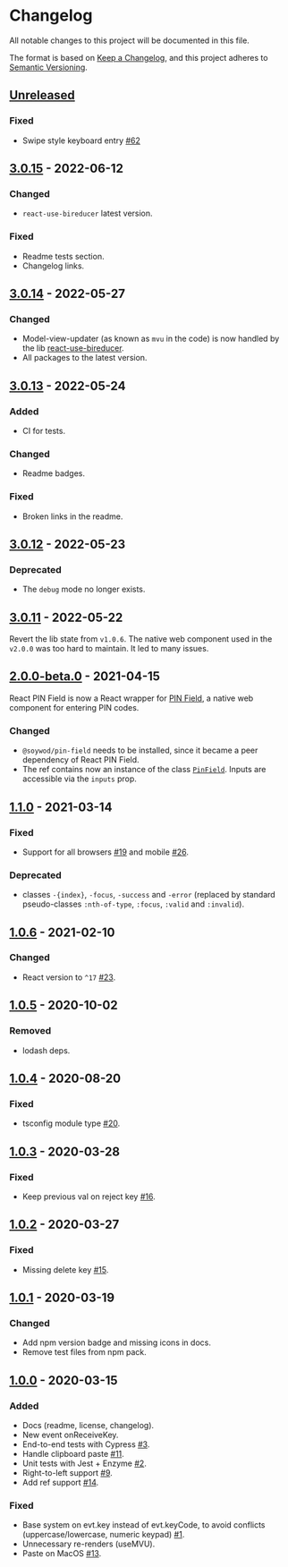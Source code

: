 # Changelog

All notable changes to this project will be documented in this file.

The format is based on [Keep a
Changelog](https://keepachangelog.com/en/1.0.0/), and this project
adheres to [Semantic Versioning](https://semver.org/spec/v2.0.0.html).

## [Unreleased]

### Fixed

- Swipe style keyboard entry [#62]

## [3.0.15] - 2022-06-12

### Changed

- `react-use-bireducer` latest version.

### Fixed

- Readme tests section.
- Changelog links.

## [3.0.14] - 2022-05-27

### Changed

- Model-view-updater (as known as `mvu` in the code) is now handled by
  the lib [react-use-bireducer](https://github.com/soywod/react-use-bireducer).
- All packages to the latest version.

## [3.0.13] - 2022-05-24

### Added

- CI for tests.

### Changed

- Readme badges.

### Fixed

- Broken links in the readme.

## [3.0.12] - 2022-05-23

### Deprecated

- The `debug` mode no longer exists.

## [3.0.11] - 2022-05-22

Revert the lib state from `v1.0.6`. The native web component used in
the `v2.0.0` was too hard to maintain. It led to many issues.

## [2.0.0-beta.0] - 2021-04-15

React PIN Field is now a React wrapper for [PIN
Field](https://github.com/soywod/pin-field), a native web component
for entering PIN codes.

### Changed

- `@soywod/pin-field` needs to be installed, since it became a peer
  dependency of React PIN Field.
- The ref contains now an instance of the class
  [`PinField`](https://github.com/soywod/pin-field/blob/master/lib/pin-field.ts).
  Inputs are accessible via the `inputs` prop.

## [1.1.0] - 2021-03-14

### Fixed

- Support for all browsers [#19] and mobile [#26].

### Deprecated

- classes `-{index}`, `-focus`, `-success` and `-error` (replaced by
  standard pseudo-classes `:nth-of-type`, `:focus`, `:valid` and
  `:invalid`).

## [1.0.6] - 2021-02-10

### Changed

- React version to `^17` [#23].

## [1.0.5] - 2020-10-02

### Removed

- lodash deps.

## [1.0.4] - 2020-08-20

### Fixed

- tsconfig module type [#20].

## [1.0.3] - 2020-03-28

### Fixed

- Keep previous val on reject key [#16].

## [1.0.2] - 2020-03-27

### Fixed

- Missing delete key [#15].

## [1.0.1] - 2020-03-19

### Changed

- Add npm version badge and missing icons in docs.
- Remove test files from npm pack.

## [1.0.0] - 2020-03-15

### Added

- Docs (readme, license, changelog).
- New event onReceiveKey.
- End-to-end tests with Cypress [#3].
- Handle clipboard paste [#11].
- Unit tests with Jest + Enzyme [#2].
- Right-to-left support [#9].
- Add ref support [#14].

### Fixed

- Base system on evt.key instead of evt.keyCode, to avoid conflicts
  (uppercase/lowercase, numeric keypad) [#1].
- Unnecessary re-renders (useMVU).
- Paste on MacOS [#13].

[unreleased]: https://github.com/soywod/react-pin-field/compare/v3.0.15...HEAD
[3.0.15]: https://github.com/soywod/react-pin-field/compare/v3.0.14...v3.0.15
[3.0.14]: https://github.com/soywod/react-pin-field/compare/v3.0.13...v3.0.14
[3.0.13]: https://github.com/soywod/react-pin-field/compare/v3.0.12...v3.0.13
[3.0.12]: https://github.com/soywod/react-pin-field/compare/v3.0.11...v3.0.12
[3.0.11]: https://github.com/soywod/react-pin-field/compare/v2.0.0-beta.0...v3.0.11
[2.0.0-beta.0]: https://github.com/soywod/react-pin-field/compare/v1.1.0...v2.0.0-beta.0
[1.1.0]: https://github.com/soywod/react-pin-field/compare/v1.0.6...v1.1.0
[1.0.6]: https://github.com/soywod/react-pin-field/compare/v1.0.5...v1.0.6
[1.0.5]: https://github.com/soywod/react-pin-field/compare/v1.0.4...v1.0.5
[1.0.4]: https://github.com/soywod/react-pin-field/compare/v1.0.3...v1.0.4
[1.0.3]: https://github.com/soywod/react-pin-field/compare/v1.0.2...v1.0.3
[1.0.2]: https://github.com/soywod/react-pin-field/compare/v1.0.1...v1.0.2
[1.0.1]: https://github.com/soywod/react-pin-field/compare/v1.0.0...v1.0.1
[1.0.0]: https://github.com/soywod/react-pin-field/releases/tag/v1.0.0

[#1]: https://github.com/soywod/react-pin-field/issues/1
[#2]: https://github.com/soywod/react-pin-field/issues/2
[#3]: https://github.com/soywod/react-pin-field/issues/3
[#9]: https://github.com/soywod/react-pin-field/issues/9
[#11]: https://github.com/soywod/react-pin-field/issues/11
[#13]: https://github.com/soywod/react-pin-field/issues/13
[#14]: https://github.com/soywod/react-pin-field/issues/14
[#15]: https://github.com/soywod/react-pin-field/issues/15
[#16]: https://github.com/soywod/react-pin-field/issues/16
[#19]: https://github.com/soywod/react-pin-field/issues/19
[#20]: https://github.com/soywod/react-pin-field/issues/20
[#23]: https://github.com/soywod/react-pin-field/issues/23
[#26]: https://github.com/soywod/react-pin-field/issues/26
[#62]: https://github.com/soywod/react-pin-field/issues/62
